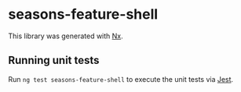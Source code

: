 # seasons-feature-shell

This library was generated with [Nx](https://nx.dev).

## Running unit tests

Run `ng test seasons-feature-shell` to execute the unit tests via [Jest](https://jestjs.io).
